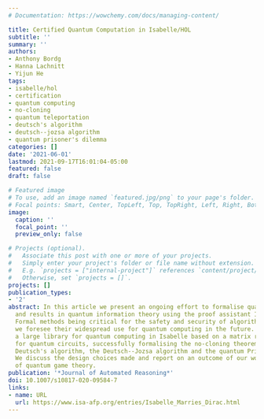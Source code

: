 ```yaml
---
# Documentation: https://wowchemy.com/docs/managing-content/

title: Certified Quantum Computation in Isabelle/HOL
subtitle: ''
summary: ''
authors:
- Anthony Bordg
- Hanna Lachnitt
- Yijun He
tags:
- isabelle/hol
- certification
- quantum computing
- no-cloning
- quantum teleportation
- deutsch's algorithm
- deutsch--jozsa algorithm
- quantum prisoner's dilemma
categories: []
date: '2021-06-01'
lastmod: 2021-09-17T16:01:04-05:00
featured: false
draft: false

# Featured image
# To use, add an image named `featured.jpg/png` to your page's folder.
# Focal points: Smart, Center, TopLeft, Top, TopRight, Left, Right, BottomLeft, Bottom, BottomRight.
image:
  caption: ''
  focal_point: ''
  preview_only: false

# Projects (optional).
#   Associate this post with one or more of your projects.
#   Simply enter your project's folder or file name without extension.
#   E.g. `projects = ["internal-project"]` references `content/project/deep-learning/index.md`.
#   Otherwise, set `projects = []`.
projects: []
publication_types:
- '2'
abstract: In this article we present an ongoing effort to formalise quantum algorithms
  and results in quantum information theory using the proof assistant Isabelle/HOL.
  Formal methods being critical for the safety and security of algorithms and protocols,
  we foresee their widespread use for quantum computing in the future. We have developed
  a large library for quantum computing in Isabelle based on a matrix representation
  for quantum circuits, successfully formalising the no-cloning theorem, quantum teleportation,
  Deutsch's algorithm, the Deutsch--Jozsa algorithm and the quantum Prisoner's Dilemma.
  We discuss the design choices made and report on an outcome of our work in the field
  of quantum game theory.
publication: '*Journal of Automated Reasoning*'
doi: 10.1007/s10817-020-09584-7
links:
- name: URL
  url: https://www.isa-afp.org/entries/Isabelle_Marries_Dirac.html
---
```

